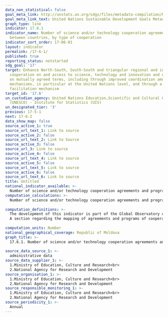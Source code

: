 ```yaml
---
data_non_statistical: false
goal_meta_link: http://unstats.un.org/sdgs/files/metadata-compilation/Metadata-Goal-17.pdf
goal_meta_link_text: United Nations Sustainable Development Goals Metadata (pdf 468kB)
graph_type: line
indicator: 17.6.1
indicator_name: Number of science and/or technology cooperation agreements and programmes
  between countries, by type of cooperation
indicator_sort_order: 17-06-01
layout: indicator
permalink: /17-6-1/
published: true
reporting_status: notstarted
sdg_goal: '17'
target: Enhance North-South, South-South and triangular regional and international
  cooperation on and access to science, technology and innovation and enhance knowledge-sharing
  on mutually agreed terms, including through improved coordination among existing
  mechanisms, in particular at the United Nations level, and through a global technology
  facilitation mechanism
target_id: '17.6'
un_custodian_agency: United Nations Education,Scientific and Cultural Organisation
  (UNESCO) - Institute for Statistics (UIS)
un_designated_tier: '3'
previous: 17-5-1
next: 17-6-2
data_show_map: false
source_active_1: true
source_url_text_1: Link to source
source_active_2: false
source_url_text_2: Link to Source
source_active_3: false
source_url_3: Link to source
source_active_4: false
source_url_text_4: Link to source
source_active_5: false
source_url_text_5: Link to source
source_active_6: false
source_url_text_6: Link to source
title: Untitled
national_indicator_available: >-
  Number of science and/or technology cooperation agreements and programmes concluded with other countries, by type of cooperation
computation_calculations: >-
  Number of science and/or technology cooperation agreements and programmes concluded with other countries, by type of cooperation.<br> 
  
computation_definitions: >-
  The development of this indicator is part of the Global Observatory of Science, Technology and Innovation Policy (GO-SPIN) UNESCO, which is a new tool of analysis and support to develop science, technological and innovative policies (STI). Based on the GO-SPIN survey, UNESCO collects information and data about the national landscape of research and innovation in the countries, the evolution of STI policies and STI policy cycles in 57 countries (21 countries from Latin America and Caribbean; 18 countries from Sub-Saharan Africa; 7 from Asia; 10 Arabian states and Israel).<br> 
  A section regarding the mapping of agreements and programs of cooperation in STI among countries is explicitly included, alongside the "acts, draft legislative acts, regulations and international agreements on STI”, which is already a part of the inventory. The relevant information for this indicator was already collected in a pilot set of 999 international cooperation treaties in 20 countries.<br> 
  
computation_units: Number 
national_geographical_coverage: Republic of Moldova
graph_title: >-
  17.6.1. Number of science and/or technology cooperation agreements and programmes concluded with other countries, by type of cooperation <br> 
  
source_data_source_1: >-
  administrative data 
source_data_supplier_1: >-
  1.Ministry of Education, Culture and Research<br> 
  2.National Agency for Research and Development
source_organisation_1: >-
  1.Ministry of Education, Culture and Research<br> 
  2.National Agency for Research and Development
source_responsible_monitoring_1: >-
  1.Ministry of Education, Culture and Research<br> 
  2.National Agency for Research and Development
source_periodicity_1: >-
  Annual
---
```

